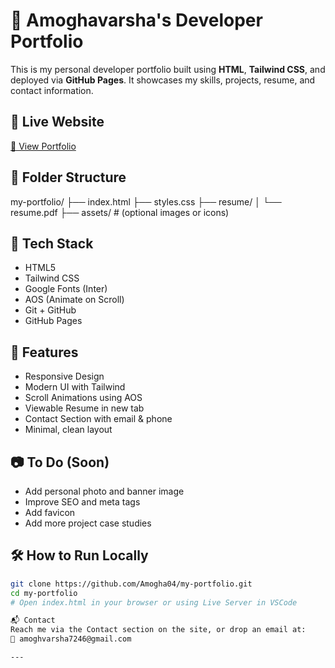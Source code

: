 # 💼 Amoghavarsha's Developer Portfolio

This is my personal developer portfolio built using **HTML**, **Tailwind CSS**, and deployed via **GitHub Pages**. It showcases my skills, projects, resume, and contact information.

## 🚀 Live Website
[🔗 View Portfolio](https://amogha04.github.io/my-portfolio/)  

## 📁 Folder Structure
my-portfolio/
├── index.html
├── styles.css
├── resume/
│ └── resume.pdf
├── assets/ # (optional images or icons)

## 🧰 Tech Stack

- HTML5
- Tailwind CSS
- Google Fonts (Inter)
- AOS (Animate on Scroll)
- Git + GitHub
- GitHub Pages

## 📄 Features

- Responsive Design  
- Modern UI with Tailwind  
- Scroll Animations using AOS  
- Viewable Resume in new tab  
- Contact Section with email & phone  
- Minimal, clean layout  

## 📷 To Do (Soon)

- Add personal photo and banner image  
- Improve SEO and meta tags  
- Add favicon  
- Add more project case studies  

## 🛠️ How to Run Locally

```bash
git clone https://github.com/Amogha04/my-portfolio.git
cd my-portfolio
# Open index.html in your browser or using Live Server in VSCode

📬 Contact
Reach me via the Contact section on the site, or drop an email at:
📧 amoghvarsha7246@gmail.com

---
